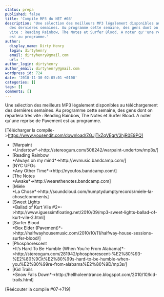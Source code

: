 ```yaml
---
status: prepa
published: false
title: 'Compile MP3 du NET #08'
description: 'Une sélection des meilleurs MP3 légalement disponibles au téléchargement
  des dernières semaines. Au programme cette semaine, des gens dont on reparlera très
  vite : Reading Rainbow, The Notes et Surfer Blood. A noter qu''une reprise de Pavement
  est au programme.'
author:
  display_name: Dirty Henry
  login: dirtyhenry
  email: dirtyhenry@gmail.com
  url: ''
author_login: dirtyhenry
author_email: dirtyhenry@gmail.com
wordpress_id: 724
date: '2010-11-30 02:05:01 +0100'
categories: []
tags: []
comments: []
---
```

Une sélection des meilleurs MP3 légalement disponibles au téléchargement des dernières semaines. Au programme cette semaine, des gens dont on reparlera très vite : Reading Rainbow, The Notes et Surfer Blood. A noter qu'une reprise de Pavement est au programme. 

[Télécharger la compile->https://www.yousendit.com/download/ZGJjTkZqVEgrV3hjR0E9PQ]

<ul class="polaroids">
<li><div class=polaroid>[<img447>Warpaint<br />*Undertow*->http://stereogum.com/508242/warpaint-undertow/mp3s/]</div></li>
<li><div class=polaroid>[<img448>Reading Rainbow<br />*Always on my mind*->http://wvmusic.bandcamp.com/]</div></li>
<li><div class=polaroid>[<img449>NYC UFOs<br />*Any Other Time*->http://nycufos.bandcamp.com/]</div></li>
<li><div class=polaroid>[<img450>The Notes<br />*Awake*->http://wearethenotes.bandcamp.com]</div></li>
<li><div class=polaroid>[<img451>Mièle<br />*La Chose*->http://soundcloud.com/humptydumptyrecords/miele-la-chose/comments]</div></li>
<li><div class=polaroid>[<img452>Sweet Lights<br />*Ballad of Kurt Vile #2*->http://www.iguessimfloating.net/2010/09/mp3-sweet-lights-ballad-of-kurt-vile-2.html]</div></li>
<li><div class=polaroid>[<img453>Surfer Blood<br />*Box Elder (Pavement)*->http://halfwayhousemusic.com/2010/10/11/halfway-house-sessions-surfer-blood/]</div></li>
<li><div class=polaroid>[<img454>Phosphorescent<br />*It’s Hard To Be Humble (When You’re From Alabama)*->http://stereogum.com/281942/phosphorescent-%E2%80%93-%E2%80%9Cit%E2%80%99s-hard-to-be-humble-when-you%E2%80%99re-from-alabama%E2%80%9D/mp3s/]</div></li>
<li><div class=polaroid>[<img455>Kid Trails<br />*Snow Falls Down*->http://hellholeentrance.blogspot.com/2010/10/kid-trails.html]</div></li>
</ul>

[Réécouter la compile #07->719]
